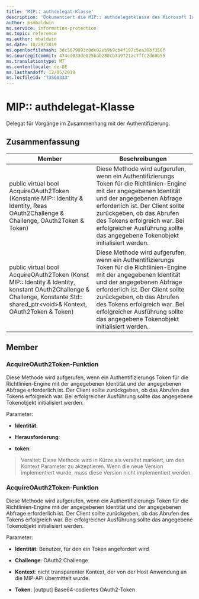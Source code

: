 ```yaml
---
title: 'MIP:: authdelegat-Klasse'
description: 'Dokumentiert die MIP:: authdelegatklasse des Microsoft Information Protection (MIP) SDK.'
author: msmbaldwin
ms.service: information-protection
ms.topic: reference
ms.author: mbaldwin
ms.date: 10/29/2019
ms.openlocfilehash: 3dc5679893c0de02eb9b9cb4f197c5ea39bf356f
ms.sourcegitcommit: 474cd033de025bab280cb7a9721ac7ffc2d60b55
ms.translationtype: MT
ms.contentlocale: de-DE
ms.lasthandoff: 12/05/2019
ms.locfileid: "73560333"
---
```

# <a name="class-mipauthdelegate"></a>MIP:: authdelegat-Klasse 
Delegat für Vorgänge im Zusammenhang mit der Authentifizierung.
  
## <a name="summary"></a>Zusammenfassung
 Member                        | Beschreibungen                                
--------------------------------|---------------------------------------------
public virtual bool AcquireOAuth2Token (Konstante MIP:: Identity & Identity, Reas OAuth2Challenge & Challenge, OAuth2Token & Token)  |  Diese Methode wird aufgerufen, wenn ein Authentifizierungs Token für die Richtlinien-Engine mit der angegebenen Identität und der angegebenen Abfrage erforderlich ist. Der Client sollte zurückgeben, ob das Abrufen des Tokens erfolgreich war. Bei erfolgreicher Ausführung sollte das angegebene Tokenobjekt initialisiert werden.
public virtual bool AcquireOAuth2Token (Konst MIP:: Identity & Identity, konstant OAuth2Challenge & Challenge, Konstante Std:: shared_ptr\<void\>& Kontext, OAuth2Token & Token)  |  Diese Methode wird aufgerufen, wenn ein Authentifizierungs Token für die Richtlinien-Engine mit der angegebenen Identität und der angegebenen Abfrage erforderlich ist. Der Client sollte zurückgeben, ob das Abrufen des Tokens erfolgreich war. Bei erfolgreicher Ausführung sollte das angegebene Tokenobjekt initialisiert werden.
  
## <a name="members"></a>Member
  
### <a name="acquireoauth2token-function"></a>AcquireOAuth2Token-Funktion
Diese Methode wird aufgerufen, wenn ein Authentifizierungs Token für die Richtlinien-Engine mit der angegebenen Identität und der angegebenen Abfrage erforderlich ist. Der Client sollte zurückgeben, ob das Abrufen des Tokens erfolgreich war. Bei erfolgreicher Ausführung sollte das angegebene Tokenobjekt initialisiert werden.

Parameter:  
* **Identität**: 


* **Herausforderung**: 


* **token**: 


> Veraltet: Diese Methode wird in Kürze als veraltet markiert, um den Kontext Parameter zu akzeptieren. Wenn die neue Version implementiert wurde, muss diese Version nicht implementiert werden.
  
### <a name="acquireoauth2token-function"></a>AcquireOAuth2Token-Funktion
Diese Methode wird aufgerufen, wenn ein Authentifizierungs Token für die Richtlinien-Engine mit der angegebenen Identität und der angegebenen Abfrage erforderlich ist. Der Client sollte zurückgeben, ob das Abrufen des Tokens erfolgreich war. Bei erfolgreicher Ausführung sollte das angegebene Tokenobjekt initialisiert werden.

Parameter:  
* **Identität**: Benutzer, für den ein Token angefordert wird 


* **Challenge**: OAuth2 Challenge 


* **Kontext**: nicht transparenter Kontext, der von der Host Anwendung an die MIP-API übermittelt wurde. 


* **Token**: [output] Base64-codiertes OAuth2-Token

